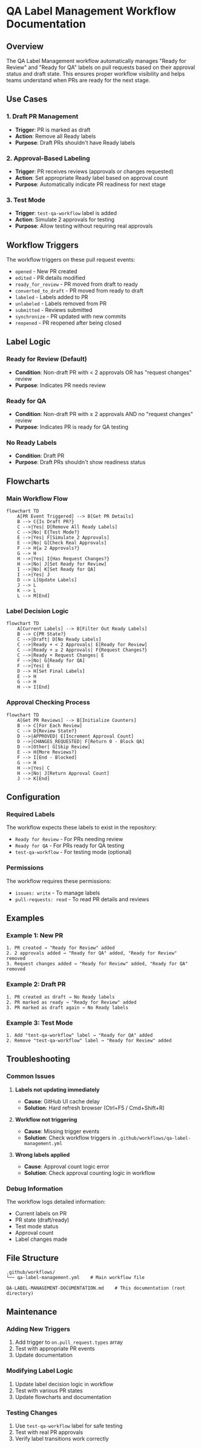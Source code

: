 # QA Label Management Workflow Documentation

## Overview

The QA Label Management workflow automatically manages "Ready for Review" and "Ready for QA" labels on pull requests based on their approval status and draft state. This ensures proper workflow visibility and helps teams understand when PRs are ready for the next stage.

## Use Cases

### 1. **Draft PR Management**
- **Trigger**: PR is marked as draft
- **Action**: Remove all Ready labels
- **Purpose**: Draft PRs shouldn't have Ready labels

### 2. **Approval-Based Labeling**
- **Trigger**: PR receives reviews (approvals or changes requested)
- **Action**: Set appropriate Ready label based on approval count
- **Purpose**: Automatically indicate PR readiness for next stage

### 3. **Test Mode**
- **Trigger**: `test-qa-workflow` label is added
- **Action**: Simulate 2 approvals for testing
- **Purpose**: Allow testing without requiring real approvals

## Workflow Triggers

The workflow triggers on these pull request events:
- `opened` - New PR created
- `edited` - PR details modified
- `ready_for_review` - PR moved from draft to ready
- `converted_to_draft` - PR moved from ready to draft
- `labeled` - Labels added to PR
- `unlabeled` - Labels removed from PR
- `submitted` - Reviews submitted
- `synchronize` - PR updated with new commits
- `reopened` - PR reopened after being closed

## Label Logic

### Ready for Review (Default)
- **Condition**: Non-draft PR with < 2 approvals OR has "request changes" review
- **Purpose**: Indicates PR needs review

### Ready for QA
- **Condition**: Non-draft PR with ≥ 2 approvals AND no "request changes" review
- **Purpose**: Indicates PR is ready for QA testing

### No Ready Labels
- **Condition**: Draft PR
- **Purpose**: Draft PRs shouldn't show readiness status

## Flowcharts

### Main Workflow Flow

```mermaid
flowchart TD
    A[PR Event Triggered] --> B[Get PR Details]
    B --> C{Is Draft PR?}
    C -->|Yes| D[Remove All Ready Labels]
    C -->|No| E{Test Mode?}
    E -->|Yes| F[Simulate 2 Approvals]
    E -->|No| G[Check Real Approvals]
    F --> H{≥ 2 Approvals?}
    G --> H
    H -->|Yes| I{Has Request Changes?}
    H -->|No| J[Set Ready for Review]
    I -->|No| K[Set Ready for QA]
    I -->|Yes| J
    D --> L[Update Labels]
    J --> L
    K --> L
    L --> M[End]
```

### Label Decision Logic

```mermaid
flowchart TD
    A[Current Labels] --> B[Filter Out Ready Labels]
    B --> C{PR State?}
    C -->|Draft| D[No Ready Labels]
    C -->|Ready + < 2 Approvals| E[Ready for Review]
    C -->|Ready + ≥ 2 Approvals| F{Request Changes?}
    C -->|Ready + Request Changes| E
    F -->|No| G[Ready for QA]
    F -->|Yes| E
    D --> H[Set Final Labels]
    E --> H
    G --> H
    H --> I[End]
```

### Approval Checking Process

```mermaid
flowchart TD
    A[Get PR Reviews] --> B[Initialize Counters]
    B --> C[For Each Review]
    C --> D{Review State?}
    D -->|APPROVED| E[Increment Approval Count]
    D -->|CHANGES_REQUESTED| F[Return 0 - Block QA]
    D -->|Other| G[Skip Review]
    E --> H{More Reviews?}
    F --> I[End - Blocked]
    G --> H
    H -->|Yes| C
    H -->|No| J[Return Approval Count]
    J --> K[End]
```

## Configuration

### Required Labels

The workflow expects these labels to exist in the repository:
- `Ready for Review` - For PRs needing review
- `Ready for QA` - For PRs ready for QA testing
- `test-qa-workflow` - For testing mode (optional)

### Permissions

The workflow requires these permissions:
- `issues: write` - To manage labels
- `pull-requests: read` - To read PR details and reviews

## Examples

### Example 1: New PR
```
1. PR created → "Ready for Review" added
2. 2 approvals added → "Ready for QA" added, "Ready for Review" removed
3. Request changes added → "Ready for Review" added, "Ready for QA" removed
```

### Example 2: Draft PR
```
1. PR created as draft → No Ready labels
2. PR marked as ready → "Ready for Review" added
3. PR marked as draft again → No Ready labels
```

### Example 3: Test Mode
```
1. Add "test-qa-workflow" label → "Ready for QA" added
2. Remove "test-qa-workflow" label → "Ready for Review" added
```

## Troubleshooting

### Common Issues

1. **Labels not updating immediately**
   - **Cause**: GitHub UI cache delay
   - **Solution**: Hard refresh browser (Ctrl+F5 / Cmd+Shift+R)

2. **Workflow not triggering**
   - **Cause**: Missing trigger events
   - **Solution**: Check workflow triggers in `.github/workflows/qa-label-management.yml`

3. **Wrong labels applied**
   - **Cause**: Approval count logic error
   - **Solution**: Check approval counting logic in workflow

### Debug Information

The workflow logs detailed information:
- Current labels on PR
- PR state (draft/ready)
- Test mode status
- Approval count
- Label changes made

## File Structure

```
.github/workflows/
└── qa-label-management.yml    # Main workflow file

QA-LABEL-MANAGEMENT-DOCUMENTATION.md    # This documentation (root directory)
```

## Maintenance

### Adding New Triggers
1. Add trigger to `on.pull_request.types` array
2. Test with appropriate PR events
3. Update documentation

### Modifying Label Logic
1. Update label decision logic in workflow
2. Test with various PR states
3. Update flowcharts and documentation

### Testing Changes
1. Use `test-qa-workflow` label for safe testing
2. Test with real PR approvals
3. Verify label transitions work correctly
